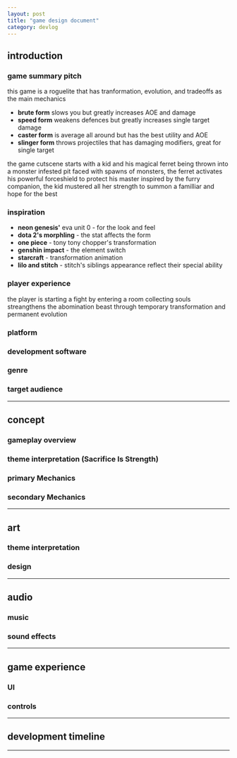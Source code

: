 ```yaml
---
layout: post
title: "game design document"
category: devlog
---
```


## **introduction**

### game summary pitch

this game is a roguelite that has tranformation, evolution, and tradeoffs as the main mechanics

- **brute form** slows you but greatly increases AOE and damage
- **speed form** weakens defences but greatly increases single target damage
- **caster form** is average all around but has the best utility and AOE
- **slinger form** throws projectiles that has damaging modifiers, great for single target

the game cutscene starts with a kid and his magical ferret being thrown into a monster infested pit
faced with spawns of monsters, the ferret activates his powerful forceshield to protect his master
inspired by the furry companion, the kid mustered all her strength to summon a familliar and hope for the best

### inspiration

- **neon genesis'** eva unit 0 - for the look and feel
- **dota 2's morphling** - the stat affects the form
- **one piece** - tony tony chopper's transformation
- **genshin impact** - the element switch
- **starcraft** - transformation animation
- **lilo and stitch** - stitch's siblings appearance reflect their special ability

### player experience

the player is starting a fight by entering a room
collecting souls streangthens the abomination beast through temporary transformation and permanent evolution

### platform

### development software

### genre

### target audience

---

## **concept**

### gameplay overview

### theme interpretation (Sacrifice Is Strength)

### primary Mechanics

### secondary Mechanics

---

## **art**

### theme interpretation

### design

---

## **audio**

### music

### sound effects

---

## **game experience**

### UI

### controls

---

## **development timeline**

---
